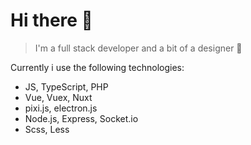 # Hi there 👋
> I'm a full stack developer and a bit of a designer 🌚

Currently i use the following technologies: 

+ JS, TypeScript, PHP
+ Vue, Vuex, Nuxt
+ pixi.js, electron.js
+ Node.js, Express, Socket.io
+ Scss, Less

